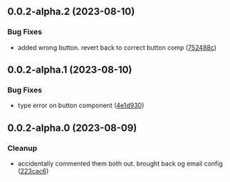 

## 0.0.2-alpha.2 (2023-08-10)


### Bug Fixes

* added wrong button. revert back to correct button comp ([752488c](https://github.com/mmhuntsberry/ghostkit/commit/752488c807de5297c3d739e4a7659328066a95b3))

## 0.0.2-alpha.1 (2023-08-10)


### Bug Fixes

* type error on button component ([4e1d930](https://github.com/mmhuntsberry/ghostkit/commit/4e1d93048c9107c2df0752f16e7cefaf42a638fa))

## 0.0.2-alpha.0 (2023-08-09)


### Cleanup

* accidentally commented them both out. brought back og email config ([223cac6](https://github.com/mmhuntsberry/ghostkit/commit/223cac6db3c0c0ae2ee5fd99601ce07ea53dcf1e))